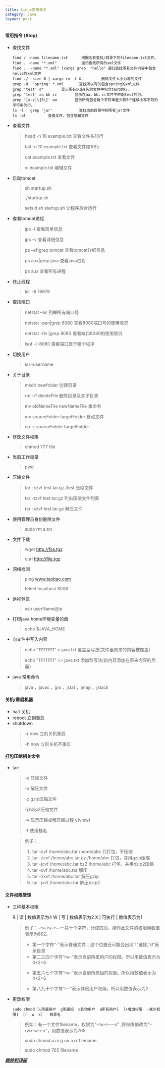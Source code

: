 ```yaml
---
title: Linux常用命令
category: Java
layout: post
---
```


####   常用指令    {#top}

*   查找文件
    ```
    find / -name filename.txt      根据名称查找/目录下的filename.txt文件。
    find . -name "*.xml"           递归查找所有的xml文件
    find .  -name "*.xml" |xargs grep  "hello" 递归查找所有文件内容中包含hello的xml文件
    find ./ -size 0 | xargs rm -f &         删除文件大小为零的文件
    grep -H  'spring' *.xml       查找所以有的包含spring的xml文件
    grep 'test' d*        显示所有以d开头的文件中包含test的行。
    grep 'test' aa bb cc        显示在aa，bb，cc文件中匹配test的行。
    grep '[a-z]\{5\}' aa        显示所有包含每个字符串至少有5个连续小写字符的字符串的行。
    ls -l | grep 'jar'            查找当前目录中的所有jar文件
    ls -al          查看文件，包含隐藏文件                                  
    ```

*   查看文件
    >head -n 10 example.txt 查看文件头10行
    >
    >tail -n 10 example.txt 查看文件尾10行
    >
    >cat example.txt 查看文件
    >
    >vi example.txt 编辑文件

*   启动tomcat
    >sh startup.sh
    >
    >./startup.sh
    >
    >setsid sh startup.sh  让程序后台运行

*   查看tomcat进程
    >jps -l  查看简单信息
    >
    >jps -v  查看详细信息
    >
    >ps –ef\|grep tomcat    查看tomcat详细信息
    >
    >ps aux\|grep java     查看java进程
    >
    >ps aux 查看所有进程

*   终止线程
    >kill -9 19979

*   查找端口
    >netstat –an 列举所有端口号
    >
    >netstat -pan\|grep 8080 查看8080端口号的使用情况
    >
    >netstat -tln \|grep 8080 查看端口8080的使用情况
    >
    >lsof -i :8080 查看端口属于哪个程序

*   切换用户
    >su -username

*   关于目录
    >mkdir newfolder  创建目录
    >
    >rm -rf deleteFile   删除目录及其子目录
    >
    >mv oldNameFile newNameFile  重命令
    >
    >mv sourceFolder targetFolder  移动文件
    >
    >cp  -r  sourceFolder  targetFolder

*   修改文件权限
    >chmod 777 file

*   当前工作目录
    >pwd

*   压缩文件
    >tar -czvf test.tar.gz /test  压缩文件
    >
    >tar -tzvf test.tar.gz  列出压缩文件列表
    >
    >tar -xzvf test.tar.gz  解压文件

*   使用管理员身份删除文件
    >sudo rm a.txt

*   文件下载
    >wget http://file.tgz
    >
    >curl http://file.tgz

*   网络检测
    >ping www.taobao.com
    >
    >telnet localhost 8008

*   远程登录
    >ssh userName@ip

*   打印java home环境变量的值
    >echo $JAVA_HOME

*   向文件中写入内容
    >echo "111111111" > java.txt 覆盖型写法(文件里原来的内容被覆盖)
    >
    >echo "111111111" >> java.txt 添加型写法(新内容添加在原来内容的后面）

*   java 常用命令
    >java ，javac ，jps ，jstat ，jmap ，jstack

####   关机/重启机器

*   halt            关机
*   reboot          立刻重启
*   shutdown
    >-r now          立刻关机重启
    >
    >-h now           立刻关机不重启

####   打包压缩相关命令

*   tar:             
    >-c              压缩文件
    >
    >-x              解压文件
    >
    >-z              gzip压缩文件
    >
    >-j              bzip2压缩文件
    >
    >-v              显示压缩或解压缩过程 v(view)
    >
    >-f              使用档名

    >例子：
    >1.  tar -cvf /home/abc.tar /home/abc              只打包，不压缩
    >2.  tar -zcvf /home/abc.tar.gz /home/abc        打包，并用gzip压缩
    >3.  tar -jcvf /home/abc.tar.bz2 /home/abc      打包，并用bzip2压缩
    >4.  tar -xvf /home/abc.tar  解压
    >5.  tar -zxvf /home/abc.tar  解压gzip
    >6.  tar -jxvf /home/abc.tar  解压bzip2

####    文件权限管理

*   三种基本权限

    R       |    读         |   数值表示为4
    W       |    写         |    数值表示为2
    X       |   可执行       |   数值表示为1

    >例子：`-rw-rw-r--`一共十个字符，分成四段，操作此文件的权限用数值表示为662。
    >+  第一个字符“-”表示普通文件；这个位置还可能会出现“l”链接,“d”表示目录
    >+  第二三四个字符“rw-”表示当前所属用户的权限。所以用数值表示为4+2=6
    >-  第五六七个字符“rw-”表示当前所属组的权限。所以用数值表示为4+2=6
    >*  第八九十个字符“r--”表示其他用户权限。所以用数值表示为2

*   更改权限

    ```
    sudo chmod [u所属用户  g所属组  o其他用户  a所有用户]  [+增加权限  -减少权限]  [r  w  x]   目录名
    ```

    >例如：有一个文件filename，权限为“-rw-r----x” ,将权限值改为"-rwxrw-r-x"，用数值表示为765
    >
    >sudo chmod u+x g+w o+r  filename
    >
    >sudo chmod 765 filename





















***[跳转到顶部](#top)***
